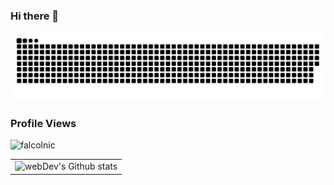 ### Hi there 👋

<picture>
  <source media="(prefers-color-scheme: dark)" srcset="github-snake-dark.svg" />
  <img alt="github-snake" src="img/snakey.svg" />
</picture>

<h3>Profile Views</h3>
 <p align="left"> <img src="https://profile-counter.glitch.me/falcolnic/count.svg" alt="falcolnic" /> </p>

<table>
  <tr>
    <td>
      <img align="left" src="http://github-readme-streak-stats.herokuapp.com?user=falcoln&theme=dark&background=000000" alt="webDev's Github stats" />
    </td>
  </tr>
</table>
